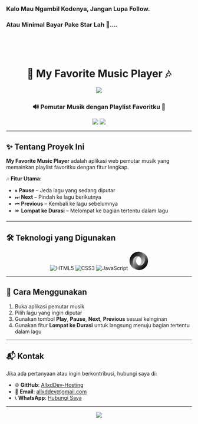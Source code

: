 ### Kalo Mau Ngambil Kodenya, Jangan Lupa Follow.
### Atau Minimal Bayar Pake Star Lah 🌟....

<br>
<br>
<br>

<h1 align="center">
  🎵 My Favorite Music Player 🎶
</h1>

<p align="center">
  <img src="https://capsule-render.vercel.app/api?type=waving&color=gradient&height=100&section=header"/>
</p>

<h3 align="center">
  🔊 Pemutar Musik dengan Playlist Favoritku 🎼
</h3>

<p align="center">
  <img src="https://img.shields.io/github/repo-size/AllxdDev-Hosting/Song_Player?style=for-the-badge" />
  <img src="https://img.shields.io/github/languages/count/AllxdDev-Hosting/Song_Player?style=for-the-badge" />
</p>

---

## ✨ Tentang Proyek Ini
**My Favorite Music Player** adalah aplikasi web pemutar musik yang memainkan playlist favoritku dengan fitur lengkap.

🎶 **Fitur Utama**:
- ⏸ **Pause** – Jeda lagu yang sedang diputar  
- ⏭ **Next** – Pindah ke lagu berikutnya  
- ⏮ **Previous** – Kembali ke lagu sebelumnya  
- ⏩ **Lompat ke Durasi** – Melompat ke bagian tertentu dalam lagu  

---

## 🛠️ Teknologi yang Digunakan
<p align="center">
  <img src="https://githubraw.com/devicons/devicon/master/icons/html5/html5-original.svg" alt="HTML5" width="50" height="50"/>
  <img src="https://githubraw.com/devicons/devicon/master/icons/css3/css3-original.svg" alt="CSS3" width="50" height="50"/>
  <img src="https://githubraw.com/devicons/devicon/master/icons/javascript/javascript-original.svg" alt="JavaScript" width="50" height="50"/>
  <img src="https://raw.githubusercontent.com/github/explore/main/topics/json/json.png" alt="JSON" width="50" height="50"/>
</p>

---

## 🚀 Cara Menggunakan
1. Buka aplikasi pemutar musik  
2. Pilih lagu yang ingin diputar  
3. Gunakan tombol **Play**, **Pause**, **Next**, **Previous** sesuai keinginan  
4. Gunakan fitur **Lompat ke Durasi** untuk langsung menuju bagian tertentu dalam lagu  

---

## 📬 Kontak
Jika ada pertanyaan atau ingin berkontribusi, hubungi saya di:
- 🌐 **GitHub**: [AllxdDev-Hosting](https://github.com/AllxdDev-Hosting)
- 📧 **Email**: [allxddev@gmail.com](mailto:allxddev@gmail.com)
- 📞 **WhatsApp**: [Hubungi Saya](https://wa.me/6288297793616)

---

<p align="center">
  <img src="https://capsule-render.vercel.app/api?type=waving&color=gradient&height=100&section=footer"/>
</p>
